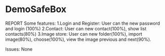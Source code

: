 # DemoSafeBox
REPORT
Some features: 
1.Login and Register:  User can the new password and login (100%)
2.Contact: User can new contact(100%), show list contacts(80%)
3.Image store: User can new folder(100%), import image(80%), choose(100%),  view the image previous and next(90%).

Issues: 
None
